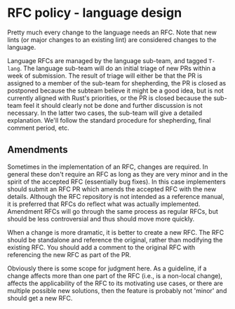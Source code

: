 # RFC policy - language design

Pretty much every change to the language needs an RFC. Note that new
lints (or major changes to an existing lint) are considered changes to
the language.

Language RFCs are managed by the language sub-team, and tagged `T-lang`. The
language sub-team will do an initial triage of new PRs within a week of
submission. The result of triage will either be that the PR is assigned to a
member of the sub-team for shepherding, the PR is closed as postponed because
the subteam believe it might be a good idea, but is not currently aligned with
Rust's priorities, or the PR is closed because the sub-team feel it should
clearly not be done and further discussion is not necessary. In the latter two
cases, the sub-team will give a detailed explanation. We'll follow the standard
procedure for shepherding, final comment period, etc.


## Amendments

Sometimes in the implementation of an RFC, changes are required. In general
these don't require an RFC as long as they are very minor and in the spirit of
the accepted RFC (essentially bug fixes). In this case implementers should
submit an RFC PR which amends the accepted RFC with the new details. Although
the RFC repository is not intended as a reference manual, it is preferred that
RFCs do reflect what was actually implemented. Amendment RFCs will go through
the same process as regular RFCs, but should be less controversial and thus
should move more quickly.

When a change is more dramatic, it is better to create a new RFC. The RFC should
be standalone and reference the original, rather than modifying the existing
RFC. You should add a comment to the original RFC with referencing the new RFC
as part of the PR.

Obviously there is some scope for judgment here. As a guideline, if a change
affects more than one part of the RFC (i.e., is a non-local change), affects the
applicability of the RFC to its motivating use cases, or there are multiple
possible new solutions, then the feature is probably not 'minor' and should get
a new RFC.
